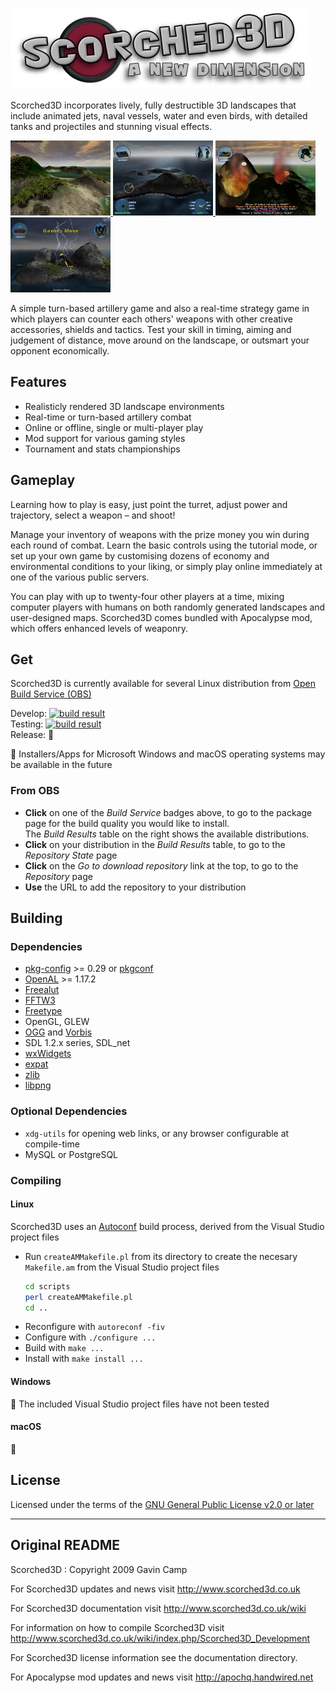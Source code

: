 ![Scorched3D](.images/logo_overlay.png "Scorched3D")

Scorched3D incorporates lively, fully destructible 3D landscapes that include animated jets, naval vessels, water and even birds, with detailed tanks and projectiles and stunning visual effects.

<a href='.images/6700.jpg'>
<img src='.images/6700.jpg' alt='Trees from version 36'            width=160 height=120 />
</a>
<a href='.images/6702.jpg'>
<img src='.images/6702.jpg' alt='Spectator view from version 37.2' width=160 height=120 />
</a>
<a href='.images/6704.jpg'>
<img src='.images/6704.jpg' alt='Some action from version 37.2'    width=160 height=120 />
</a>
<a href='.images/8943.jpg'>
<img src='.images/8943.jpg' alt='Lightning from version 38'        width=160 height=120 />
</a>

A simple turn-based artillery game and also a real-time strategy game in which players can counter each others' weapons with other creative accessories, shields and tactics. Test your skill in timing, aiming and judgement of distance, move around on the landscape, or outsmart your opponent economically.

## Features

-	Realisticly rendered 3D landscape environments
-	Real-time or turn-based artillery combat
-	Online or offline, single or multi-player play
-	Mod support for various gaming styles
-	Tournament and stats championships

## Gameplay

Learning how to play is easy, just point the turret, adjust power and trajectory, select a weapon – and shoot!

Manage your inventory of weapons with the prize money you win during each round of combat. Learn the basic controls using the tutorial mode, or set up your own game by customising dozens of economy and environmental conditions to your liking, or simply play online immediately at one of the various public servers.

You can play with up to twenty-four other players at a time, mixing computer players with humans on both randomly generated landscapes and user-designed maps. Scorched3D comes bundled with Apocalypse mod, which offers enhanced levels of weaponry.

## Get

Scorched3D is currently available for several Linux distribution from [Open Build Service (OBS)](https://build.opensuse.org/)

Develop: [![build result](https://build.opensuse.org/projects/home:bberberov:develop:Multi/packages/scorched3d/badge.svg?type=percent)](https://build.opensuse.org/package/show/home:bberberov:develop:Multi/scorched3d)  
Testing: [![build result](https://build.opensuse.org/projects/home:bberberov:testing:Multi/packages/scorched3d/badge.svg?type=percent)](https://build.opensuse.org/package/show/home:bberberov:testing:Multi/scorched3d)  
Release: :construction:

:construction: Installers/Apps for Microsoft Windows and macOS operating systems may be available in the future


### From OBS
-	**Click** on one of the _Build Service_ badges above, to go to the package page for the build quality you would like to install.  
	The _Build Results_ table on the right shows the available distributions.
-	**Click** on your distribution in the _Build Results_ table, to go to the _Repository State_ page
-	**Click** on the _Go to download repository_ link at the top, to go to the _Repository_ page
-	**Use** the URL to add the repository to your distribution

## Building

### Dependencies

-	[pkg-config](https://www.freedesktop.org/wiki/Software/pkg-config/) >= 0.29 or [pkgconf](http://pkgconf.org/)
-	[OpenAL](https://www.openal-soft.org/) >= 1.17.2
-	[Freealut](https://github.com/vancegroup/freealut)
-	[FFTW3](https://www.fftw.org/)
-	[Freetype](https://freetype.org/)
-	OpenGL, GLEW
-	[OGG](https://www.xiph.org/ogg/) and [Vorbis](https://xiph.org/vorbis/)
-	SDL 1.2.x series, SDL_net
-	[wxWidgets](https://www.wxwidgets.org/)
-	[expat](https://libexpat.github.io/)
-	[zlib](http://zlib.net/)
-	[libpng](http://www.libpng.org/)

### Optional Dependencies

-	`xdg-utils` for opening web links, or any browser configurable at compile-time
-	MySQL or PostgreSQL

### Compiling

#### Linux

Scorched3D uses an [Autoconf](https://www.gnu.org/software/autoconf/autoconf.html) build process, derived from the Visual Studio project files

-	Run `createAMMakefile.pl` from its directory to create the necesary `Makefile.am` from the Visual Studio project files
	```bash
	cd scripts
	perl createAMMakefile.pl
	cd ..
	```
-	Reconfigure with `autoreconf -fiv`
-	Configure with `./configure ...`
-	Build with `make ...`
-	Install with `make install ...`

#### Windows

:construction: The included Visual Studio project files have not been tested

#### macOS

:construction:

## License

Licensed under the terms of the [GNU General Public License v2.0 or later](https://www.gnu.org/licenses/old-licenses/gpl-2.0.html)
___

## Original README

Scorched3D : Copyright 2009 Gavin Camp

For Scorched3D updates and news visit http://www.scorched3d.co.uk

For Scorched3D documentation visit http://www.scorched3d.co.uk/wiki

For information on how to compile Scorched3D visit http://www.scorched3d.co.uk/wiki/index.php/Scorched3D_Development

For Scorched3D license information see the documentation directory.

For Apocalypse mod updates and news visit http://apochq.handwired.net
